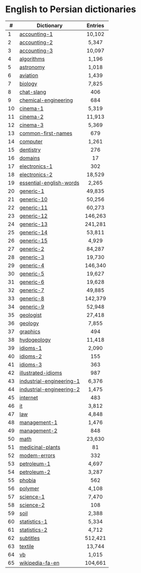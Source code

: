 ﻿English to Persian dictionaries
=============

|#|Dictionary|Entries|
|-----|-----|:------:|
|1|[accounting-1](/Dictionaries/accounting-1)|10,102|
|2|[accounting-2](/Dictionaries/accounting-2)|5,347|
|3|[accounting-3](/Dictionaries/accounting-3)|10,097|
|4|[algorithms](/Dictionaries/algorithms)|1,196|
|5|[astronomy](/Dictionaries/astronomy)|1,018|
|6|[aviation](/Dictionaries/aviation)|1,439|
|7|[biology](/Dictionaries/biology)|7,825|
|8|[chat-slang](/Dictionaries/chat-slang)|406|
|9|[chemical-engineering](/Dictionaries/chemical-engineering)|684|
|10|[cinema-1](/Dictionaries/cinema-1)|5,319|
|11|[cinema-2](/Dictionaries/cinema-2)|11,913|
|12|[cinema-3](/Dictionaries/cinema-3)|5,369|
|13|[common-first-names](/Dictionaries/common-first-names)|679|
|14|[computer](/Dictionaries/computer)|1,261|
|15|[dentistry](/Dictionaries/dentistry)|276|
|16|[domains](/Dictionaries/domains)|17|
|17|[electronics-1](/Dictionaries/electronics-1)|302|
|18|[electronics-2](/Dictionaries/electronics-2)|18,529|
|19|[essential-english-words](/Dictionaries/essential-english-words)|2,265|
|20|[generic-1](/Dictionaries/generic-1)|49,835|
|21|[generic-10](/Dictionaries/generic-10)|50,256|
|22|[generic-11](/Dictionaries/generic-11)|60,273|
|23|[generic-12](/Dictionaries/generic-12)|146,263|
|24|[generic-13](/Dictionaries/generic-13)|241,281|
|25|[generic-14](/Dictionaries/generic-14)|53,811|
|26|[generic-15](/Dictionaries/generic-15)|4,929|
|27|[generic-2](/Dictionaries/generic-2)|84,287|
|28|[generic-3](/Dictionaries/generic-3)|19,730|
|29|[generic-4](/Dictionaries/generic-4)|146,340|
|30|[generic-5](/Dictionaries/generic-5)|19,627|
|31|[generic-6](/Dictionaries/generic-6)|19,628|
|32|[generic-7](/Dictionaries/generic-7)|49,885|
|33|[generic-8](/Dictionaries/generic-8)|142,379|
|34|[generic-9](/Dictionaries/generic-9)|52,948|
|35|[geologist](/Dictionaries/geologist)|27,418|
|36|[geology](/Dictionaries/geology)|7,855|
|37|[graphics](/Dictionaries/graphics)|494|
|38|[hydogeology](/Dictionaries/hydogeology)|11,418|
|39|[idioms-1](/Dictionaries/idioms-1)|2,090|
|40|[idioms-2](/Dictionaries/idioms-2)|155|
|41|[idioms-3](/Dictionaries/idioms-3)|363|
|42|[illustrated-idioms](/Dictionaries/illustrated-idioms)|987|
|43|[industrial-engineering-1](/Dictionaries/industrial-engineering-1)|6,376|
|44|[industrial-engineering-2](/Dictionaries/industrial-engineering-2)|1,475|
|45|[internet](/Dictionaries/internet)|483|
|46|[it](/Dictionaries/it)|3,812|
|47|[law](/Dictionaries/law)|4,848|
|48|[management-1](/Dictionaries/management-1)|1,476|
|49|[management-2](/Dictionaries/management-2)|848|
|50|[math](/Dictionaries/math)|23,630|
|51|[medicinal-plants](/Dictionaries/medicinal-plants)|81|
|52|[modem-errors](/Dictionaries/modem-errors)|332|
|53|[petroleum-1](/Dictionaries/petroleum-1)|4,697|
|54|[petroleum-2](/Dictionaries/petroleum-2)|3,287|
|55|[phobia](/Dictionaries/phobia)|562|
|56|[polymer](/Dictionaries/polymer)|4,108|
|57|[science-1](/Dictionaries/science-1)|7,470|
|58|[science-2](/Dictionaries/science-2)|108|
|59|[soil](/Dictionaries/soil)|2,388|
|60|[statistics-1](/Dictionaries/statistics-1)|5,334|
|61|[statistics-2](/Dictionaries/statistics-2)|4,712|
|62|[subtitles](/Dictionaries/subtitles)|512,421|
|63|[textile](/Dictionaries/textile)|13,744|
|64|[vb](/Dictionaries/vb)|1,015|
|65|[wikipedia-fa-en](/Dictionaries/wikipedia-fa-en)|104,661|

